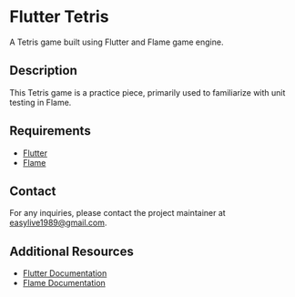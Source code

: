 # Flutter Tetris

A Tetris game built using Flutter and Flame game engine.

## Description

This Tetris game is a practice piece, primarily used to familiarize with unit testing in Flame.

## Requirements

- [Flutter](https://flutter.dev/)
- [Flame](https://flame-engine.org/)

## Contact

For any inquiries, please contact the project maintainer at easylive1989@gmail.com.

## Additional Resources

- [Flutter Documentation](https://docs.flutter.dev/)
- [Flame Documentation](https://docs.flame-engine.org/)
